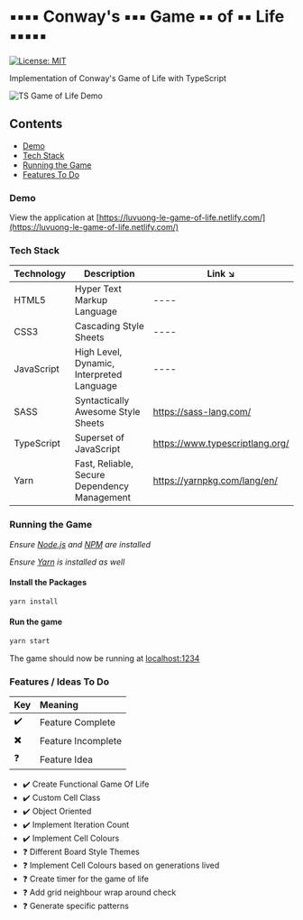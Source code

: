# ▪️▪️▪️▪️ Conway's ▪️▪️▪️ Game ▪️▪️ of ▪️▪️ Life ▪️▪️▪️▪️▪️

[![License: MIT](https://img.shields.io/badge/License-MIT-blue.svg)](https://opensource.org/licenses/MIT)

Implementation of Conway's Game of Life with TypeScript

![TS Game of Life Demo](/src/assets/game-of-life-ts.gif)

## Contents

- [Demo](#demo)
- [Tech Stack](#tech-stack)
- [Running the Game](#running-the-game)
- [Features To Do](#features-to-do)

### Demo

View the application at [https://luvuong-le-game-of-life.netlify.com/](https://luvuong-le-game-of-life.netlify.com/)

### Tech Stack

| Technology | Description                                  | Link ↘️                          |
|------------|----------------------------------------------|---------------------------------|
| HTML5      | Hyper Text Markup Language                   | ----                            |
| CSS3       | Cascading Style Sheets                       | ----                            |
| JavaScript | High Level, Dynamic, Interpreted Language    | ----                            |
| SASS       | Syntactically Awesome Style Sheets           | https://sass-lang.com/          |
| TypeScript | Superset of JavaScript                       | https://www.typescriptlang.org/ |
| Yarn       | Fast, Reliable, Secure Dependency Management | https://yarnpkg.com/lang/en/    |

### Running the Game

_Ensure [Node.js](https://nodejs.org/en/) and [NPM](https://www.npmjs.com/) are installed_

_Ensure [Yarn](https://yarnpkg.com/lang/en/docs/install) is installed as well_

#### Install the Packages

```bash
yarn install
```

#### Run the game

```bash
yarn start
```

The game should now be running at [localhost:1234](http://localhost:1234/)

### Features / Ideas To Do

| Key | Meaning            |
|-----|:-------------------|
| ✔️   | Feature Complete   |
| ✖️   | Feature Incomplete |
| ❓   | Feature Idea       |


- ✔️ Create Functional Game Of Life
- ✔️ Custom Cell Class
- ✔️ Object Oriented
- ✔️ Implement Iteration Count
- ✔️ Implement Cell Colours
- ❓ Different Board Style Themes
- ❓ Implement Cell Colours based on generations lived
- ❓ Create timer for the game of life
- ❓ Add grid neighbour wrap around check
- ❓ Generate specific patterns
